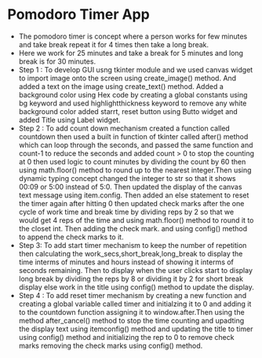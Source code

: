 # Pomodoro Timer App
- The pomodoro timer is concept where a person works for few minutes and take break repeat it for 4 times then take a long break.
- Here we work for 25 minutes and take a break for 5 minutes and long break is for 30 minutes.
- Step 1 : To develop GUI usng tkinter module and we used canvas widget to import image onto the screen using create_image() method. And added a text on the image using create_text() method. Added a background color using Hex code by creating a global constants using bg keyword and used highlightthickness keyword to remove any white background color added starrt, reset button using Butto widget and added Title using Label widget.
- Step 2 : To add count down mechanism created a function called countdown then used a built in function of tkinter called after() method which can loop through the seconds, and passed the same function and count-1 to reduce the seconds and added count > 0 to stop the counting at 0 then used logic to count minutes by dividing the count by 60 then using math.floor() method to round up to the nearest integer.Then using dynamic typing concept changed the integer to str so that it shows 00:09 or 5:00 instead of 5:0. Then updated the display of the canvas text message using item.config. Then added an else statement to reset the timer again after hitting 0 then updated check marks after the one cycle of work time and break time by dividing reps by 2 so that we would get 4 reps of the time and using math.floor() method to round it to the closet int. Then adding the check mark. and using config() method to append the check marks to it.
- Step 3: To add start timer mechanism to keep the number of repetition then calculating the work_secs,short_break,long_break to display the time interms of minutes and hours instead of showing it interms of seconds remaining. Then to display when the user clicks start to display long break by dividing the reps by 8 or dividing it by 2 for short break display else work in the title using config() method to update the display.
- Step 4 : To add reset timer mechanism by creating a new function and creating a global variable called timer and initialzing it to 0 and adding it to the countdown function assigning it to window.after.Then using the method after_cancel() method to stop the time counting and upadting the display text using itemconfig() method and updating the title to timer using config() method and initializing the rep to 0 to remove check marks removing the check marks using config() method.
